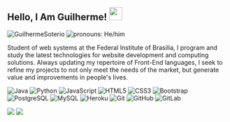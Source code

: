 <h2>Hello, I Am Guilherme! <img src="https://raw.githubusercontent.com/aemmadi/aemmadi/master/wave.gif" width="30px"></h2>
<p tex-Align="center">
<img src="https://komarev.com/ghpvc/?username=NaionaraRamos" alt="GuilhermeSoterio" /> <img src="https://img.shields.io/badge/Pronouns-He%2FHim-green" alt="pronouns: He/him" /> </p>
Student of web systems at the Federal Institute of Brasilia, I program and study the latest technologies for website development and computing solutions. Always updating my repertoire of Front-End languages, I seek to refine my projects to not only meet the needs of the market, but generate value and improvements in people's lives.


![Java](https://img.shields.io/badge/-java-E34A86?style=flat-square&logo=java)
![Python](https://img.shields.io/badge/-Python-black?style=flat-square&logo=Python)
![JavaScript](https://img.shields.io/badge/-JavaScript-black?style=flat-square&logo=javascript)
![HTML5](https://img.shields.io/badge/-HTML5-E34F26?style=flat-square&logo=html5&logoColor=white)
![CSS3](https://img.shields.io/badge/-CSS3-1572B6?style=flat-square&logo=css3)
![Bootstrap](https://img.shields.io/badge/-Bootstrap-563D7C?style=flat-square&logo=bootstrap)
![PostgreSQL](https://img.shields.io/badge/-PostgreSQL-336791?style=flat-square&logo=postgresql)
![MySQL](https://img.shields.io/badge/-MySQL-black?style=flat-square&logo=mysql)
![Heroku](https://img.shields.io/badge/-Heroku-430098?style=flat-square&logo=heroku)
![Git](https://img.shields.io/badge/-Git-black?style=flat-square&logo=git)
![GitHub](https://img.shields.io/badge/-GitHub-181717?style=flat-square&logo=github)
![GitLab](https://img.shields.io/badge/-GitLab-FCA121?style=flat-square&logo=gitlab)

<p tex-Align="center">
  <img src="https://github-readme-stats.vercel.app/api?username=GuilhermeSoterio&show_icons=true&theme=tokyonight">
  <img src="https://github-readme-stats.vercel.app/api/top-langs/?username=GuilhermeSoterio&layout=compact&theme=tokyonight">
 </p>
